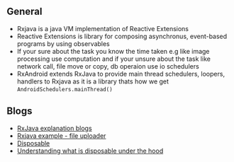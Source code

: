 ## General

  * Rxjava is a java VM implementation of Reactive Extensions
  * Reactive Extensions is library for composing asynchronus, event-based programs by using observables
  * If your sure about the task you know the time taken e.g like image processing use computation 
  and if your unsure about the task like network call, file move or copy, db operaion use io schedulers
  * RxAndroid extends RxJava to provide main thread schedulers, loopers, handlers to Rxjava as it is a library thats how we get 
   `AndroidSchedulers.mainThread()`
   
## Blogs

* [RxJava explanation blogs](https://medium.com/tompee/tagged/rxjava-ninja)
* [Rxjava example - file uploader](https://academy.realm.io/posts/jag-saund-advanced-rxjava-through-concrete-android-examples/)
* [Disposable](https://medium.com/@elye.project/rxjava-2-wheres-disposable-when-subscribe-observer-4ec16049f2e1)
* [Understanding what is disposable under the hood](https://medium.com/@vanniktech/rxjava-2-disposable-under-the-hood-f842d2373e64)
